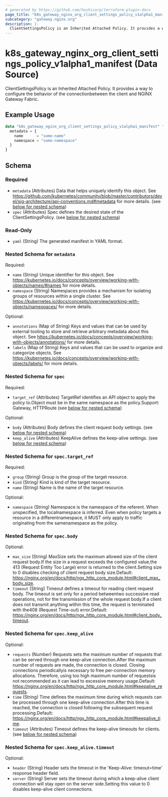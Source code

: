 ```yaml
---
# generated by https://github.com/hashicorp/terraform-plugin-docs
page_title: "k8s_gateway_nginx_org_client_settings_policy_v1alpha1_manifest Data Source - terraform-provider-k8s"
subcategory: "gateway.nginx.org"
description: |-
  ClientSettingsPolicy is an Inherited Attached Policy. It provides a way to configure the behavior of the connectionbetween the client and NGINX Gateway Fabric.
---
```


# k8s_gateway_nginx_org_client_settings_policy_v1alpha1_manifest (Data Source)

ClientSettingsPolicy is an Inherited Attached Policy. It provides a way to configure the behavior of the connectionbetween the client and NGINX Gateway Fabric.

## Example Usage

```terraform
data "k8s_gateway_nginx_org_client_settings_policy_v1alpha1_manifest" "example" {
  metadata = {
    name      = "some-name"
    namespace = "some-namespace"
  }
}
```

<!-- schema generated by tfplugindocs -->
## Schema

### Required

- `metadata` (Attributes) Data that helps uniquely identify this object. See https://github.com/kubernetes/community/blob/master/contributors/devel/sig-architecture/api-conventions.md#metadata for more details. (see [below for nested schema](#nestedatt--metadata))
- `spec` (Attributes) Spec defines the desired state of the ClientSettingsPolicy. (see [below for nested schema](#nestedatt--spec))

### Read-Only

- `yaml` (String) The generated manifest in YAML format.

<a id="nestedatt--metadata"></a>
### Nested Schema for `metadata`

Required:

- `name` (String) Unique identifier for this object. See https://kubernetes.io/docs/concepts/overview/working-with-objects/names/#names for more details.
- `namespace` (String) Namespaces provides a mechanism for isolating groups of resources within a single cluster. See https://kubernetes.io/docs/concepts/overview/working-with-objects/namespaces/ for more details.

Optional:

- `annotations` (Map of String) Keys and values that can be used by external tooling to store and retrieve arbitrary metadata about this object. See https://kubernetes.io/docs/concepts/overview/working-with-objects/annotations/ for more details.
- `labels` (Map of String) Keys and values that can be used to organize and categorize objects. See https://kubernetes.io/docs/concepts/overview/working-with-objects/labels/ for more details.


<a id="nestedatt--spec"></a>
### Nested Schema for `spec`

Required:

- `target_ref` (Attributes) TargetRef identifies an API object to apply the policy to.Object must be in the same namespace as the policy.Support: Gateway, HTTPRoute (see [below for nested schema](#nestedatt--spec--target_ref))

Optional:

- `body` (Attributes) Body defines the client request body settings. (see [below for nested schema](#nestedatt--spec--body))
- `keep_alive` (Attributes) KeepAlive defines the keep-alive settings. (see [below for nested schema](#nestedatt--spec--keep_alive))

<a id="nestedatt--spec--target_ref"></a>
### Nested Schema for `spec.target_ref`

Required:

- `group` (String) Group is the group of the target resource.
- `kind` (String) Kind is kind of the target resource.
- `name` (String) Name is the name of the target resource.

Optional:

- `namespace` (String) Namespace is the namespace of the referent. When unspecified, the localnamespace is inferred. Even when policy targets a resource in a differentnamespace, it MUST only apply to traffic originating from the samenamespace as the policy.


<a id="nestedatt--spec--body"></a>
### Nested Schema for `spec.body`

Optional:

- `max_size` (String) MaxSize sets the maximum allowed size of the client request body.If the size in a request exceeds the configured value,the 413 (Request Entity Too Large) error is returned to the client.Setting size to 0 disables checking of client request body size.Default: https://nginx.org/en/docs/http/ngx_http_core_module.html#client_max_body_size.
- `timeout` (String) Timeout defines a timeout for reading client request body. The timeout is set only for a period betweentwo successive read operations, not for the transmission of the whole request body.If a client does not transmit anything within this time, the request is terminated with the408 (Request Time-out) error.Default: https://nginx.org/en/docs/http/ngx_http_core_module.html#client_body_timeout.


<a id="nestedatt--spec--keep_alive"></a>
### Nested Schema for `spec.keep_alive`

Optional:

- `requests` (Number) Requests sets the maximum number of requests that can be served through one keep-alive connection.After the maximum number of requests are made, the connection is closed. Closing connections periodicallyis necessary to free per-connection memory allocations. Therefore, using too high maximum number of requestsis not recommended as it can lead to excessive memory usage.Default: https://nginx.org/en/docs/http/ngx_http_core_module.html#keepalive_requests.
- `time` (String) Time defines the maximum time during which requests can be processed through one keep-alive connection.After this time is reached, the connection is closed following the subsequent request processing.Default: https://nginx.org/en/docs/http/ngx_http_core_module.html#keepalive_time.
- `timeout` (Attributes) Timeout defines the keep-alive timeouts for clients. (see [below for nested schema](#nestedatt--spec--keep_alive--timeout))

<a id="nestedatt--spec--keep_alive--timeout"></a>
### Nested Schema for `spec.keep_alive.timeout`

Optional:

- `header` (String) Header sets the timeout in the 'Keep-Alive: timeout=time' response header field.
- `server` (String) Server sets the timeout during which a keep-alive client connection will stay open on the server side.Setting this value to 0 disables keep-alive client connections.
